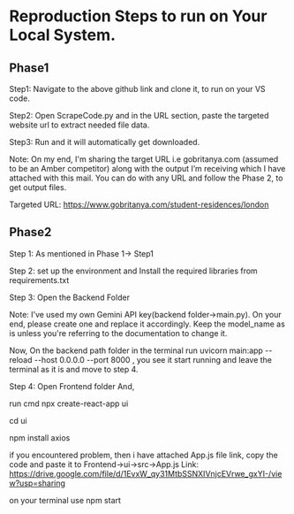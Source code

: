 # Reproduction Steps to run on Your Local System.

## Phase1

Step1: Navigate to the above github link and clone it, to run on your VS code. 

Step2: Open ScrapeCode.py and in the URL section, paste the targeted website url to extract needed file data. 

Step3: Run and it will automatically get downloaded.

Note: On my end, I'm sharing the target URL i.e gobritanya.com (assumed to be an Amber competitor) along with the output I’m receiving which I have attached with this mail. You can do with any URL and follow the Phase 2, to get output files. 

Targeted URL: https://www.gobritanya.com/student-residences/london


## Phase2
Step 1: As mentioned in Phase 1-> Step1

Step 2: set up the environment and Install the required libraries from requirements.txt

Step 3: Open the Backend Folder

Note: I’ve used my own Gemini API key(backend folder->main.py). On your end, please create one and replace it accordingly. Keep the model_name as is unless you're referring to the documentation to change it.

Now, On the backend path folder in the terminal run uvicorn main:app --reload --host 0.0.0.0 --port 8000 , you see it start running and leave the terminal as it is and move to step 4.

Step 4: Open Frontend folder And,

run cmd npx create-react-app ui

cd ui

npm install axios

if you encountered problem, then i have attached App.js file link, copy the code and paste it to Frontend->ui->src->App.js 
Link: https://drive.google.com/file/d/1EvxW_qy31MtbSSNXIVnjcEVrwe_gxYI-/view?usp=sharing

on your terminal use npm start

